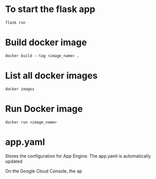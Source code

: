 # To start the flask app
`flask run`

# Build docker image
`docker build --tag <image_name> .`

# List all docker images
`docker images`

# Run Docker image
`docker run <image_name>` 

# app.yaml
Stores the configuration for App Engine. The app.yaml is automatically updated

On the Google Cloud Console, the ap